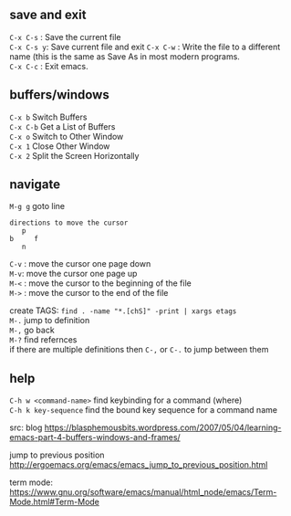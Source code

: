 ## save and exit
`C-x C-s` : Save the current file  
`C-x C-s y`: Save current file and exit
`C-x C-w` : Write the file to a different name (this is the same as Save As in most modern programs.  
`C-x C-c` : Exit emacs.  

## buffers/windows
`C-x b`	Switch Buffers  
`C-x C-b`	Get a List of Buffers  
`C-x o`	Switch to Other Window  
`C-x 1`	Close Other Window  
`C-x 2`	Split the Screen Horizontally  


## navigate
`M-g g` goto line  
```
directions to move the cursor
   p
b     f
   n
```
`C-v` : move the cursor one page down  
`M-v`: move the cursor one page up  
`M-<` : move the cursor to the beginning of the file  
`M->` : move the cursor to the end of the file  

create TAGS: `find . -name "*.[chS]" -print | xargs etags`  
`M-.` jump to definition  
`M-,` go back  
`M-?` find refernces  
if there are multiple definitions then `C-,` or `C-.` to jump between them  


## help
`C-h w <command-name>` find keybinding for a command (where)  
`C-h k key-sequence` find the bound key sequence for a command name  



src:
blog
https://blasphemousbits.wordpress.com/2007/05/04/learning-emacs-part-4-buffers-windows-and-frames/

jump to previous position
http://ergoemacs.org/emacs/emacs_jump_to_previous_position.html


term mode: https://www.gnu.org/software/emacs/manual/html_node/emacs/Term-Mode.html#Term-Mode

